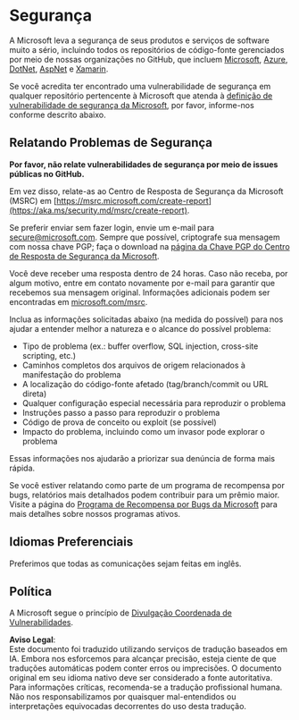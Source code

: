 # Segurança

A Microsoft leva a segurança de seus produtos e serviços de software muito a sério, incluindo todos os repositórios de código-fonte gerenciados por meio de nossas organizações no GitHub, que incluem [Microsoft](https://github.com/Microsoft), [Azure](https://github.com/Azure), [DotNet](https://github.com/dotnet), [AspNet](https://github.com/aspnet) e [Xamarin](https://github.com/xamarin).

Se você acredita ter encontrado uma vulnerabilidade de segurança em qualquer repositório pertencente à Microsoft que atenda à [definição de vulnerabilidade de segurança da Microsoft](https://aka.ms/security.md/definition), por favor, informe-nos conforme descrito abaixo.

## Relatando Problemas de Segurança

**Por favor, não relate vulnerabilidades de segurança por meio de issues públicas no GitHub.**

Em vez disso, relate-as ao Centro de Resposta de Segurança da Microsoft (MSRC) em [https://msrc.microsoft.com/create-report](https://aka.ms/security.md/msrc/create-report).

Se preferir enviar sem fazer login, envie um e-mail para [secure@microsoft.com](mailto:secure@microsoft.com). Sempre que possível, criptografe sua mensagem com nossa chave PGP; faça o download na [página da Chave PGP do Centro de Resposta de Segurança da Microsoft](https://aka.ms/security.md/msrc/pgp).

Você deve receber uma resposta dentro de 24 horas. Caso não receba, por algum motivo, entre em contato novamente por e-mail para garantir que recebemos sua mensagem original. Informações adicionais podem ser encontradas em [microsoft.com/msrc](https://www.microsoft.com/msrc).

Inclua as informações solicitadas abaixo (na medida do possível) para nos ajudar a entender melhor a natureza e o alcance do possível problema:

* Tipo de problema (ex.: buffer overflow, SQL injection, cross-site scripting, etc.)
* Caminhos completos dos arquivos de origem relacionados à manifestação do problema
* A localização do código-fonte afetado (tag/branch/commit ou URL direta)
* Qualquer configuração especial necessária para reproduzir o problema
* Instruções passo a passo para reproduzir o problema
* Código de prova de conceito ou exploit (se possível)
* Impacto do problema, incluindo como um invasor pode explorar o problema

Essas informações nos ajudarão a priorizar sua denúncia de forma mais rápida.

Se você estiver relatando como parte de um programa de recompensa por bugs, relatórios mais detalhados podem contribuir para um prêmio maior. Visite a página do [Programa de Recompensa por Bugs da Microsoft](https://aka.ms/security.md/msrc/bounty) para mais detalhes sobre nossos programas ativos.

## Idiomas Preferenciais

Preferimos que todas as comunicações sejam feitas em inglês.

## Política

A Microsoft segue o princípio de [Divulgação Coordenada de Vulnerabilidades](https://aka.ms/security.md/cvd).

**Aviso Legal**:  
Este documento foi traduzido utilizando serviços de tradução baseados em IA. Embora nos esforcemos para alcançar precisão, esteja ciente de que traduções automáticas podem conter erros ou imprecisões. O documento original em seu idioma nativo deve ser considerado a fonte autoritativa. Para informações críticas, recomenda-se a tradução profissional humana. Não nos responsabilizamos por quaisquer mal-entendidos ou interpretações equivocadas decorrentes do uso desta tradução.